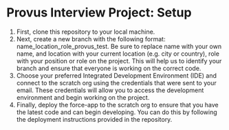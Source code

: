 # Provus Interview Project: Setup

1. First, clone this repository to your local machine.
2. Next, create a new branch with the following format: name_location_role_provus_test. Be sure to replace name with your own name, and location with your current location (e.g. city or country), role with your position or role on the project. This will help us to identify your branch and ensure that everyone is working on the correct code.
3. Choose your preferred Integrated Development Environment (IDE) and connect to the scratch org using the credentials that were sent to your email. These credentials will allow you to access the development environment and begin working on the project.
4. Finally, deploy the force-app to the scratch org to ensure that you have the latest code and can begin developing. You can do this by following the deployment instructions provided in the repository.
